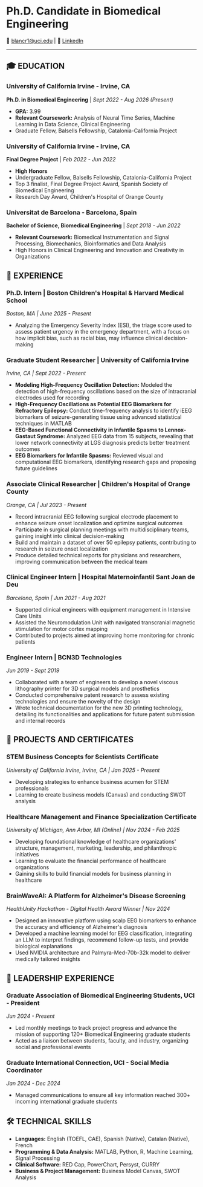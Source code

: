 # Ph.D. Candidate in Biomedical Engineering

📧 blancr1@uci.edu | 🔗 [LinkedIn](https://www.linkedin.com/in/blanca-romero-mila)

---

## 🎓 EDUCATION

### University of California Irvine - Irvine, CA
**Ph.D. in Biomedical Engineering** | *Sept 2022 - Aug 2026 (Present)*
- **GPA:** 3.99
- **Relevant Coursework:** Analysis of Neural Time Series, Machine Learning in Data Science, Clinical Engineering
- Graduate Fellow, Balsells Fellowship, Catalonia-California Project

### University of California Irvine - Irvine, CA
**Final Degree Project** | *Feb 2022 - Jun 2022*
- **High Honors**
- Undergraduate Fellow, Balsells Fellowship, Catalonia-California Project
- Top 3 finalist, Final Degree Project Award, Spanish Society of Biomedical Engineering
- Research Day Award, Children's Hospital of Orange County

### Universitat de Barcelona - Barcelona, Spain
**Bachelor of Science, Biomedical Engineering** | *Sept 2018 - Jun 2022*
- **Relevant Coursework:** Biomedical Instrumentation and Signal Processing, Biomechanics, Bioinformatics and Data Analysis
- High Honors in Clinical Engineering and Innovation and Creativity in Organizations


## 💼 EXPERIENCE

### Ph.D. Intern | Boston Children's Hospital & Harvard Medical School
*Boston, MA | June 2025 - Present*
- Analyzing the Emergency Severity Index (ESI), the triage score used to assess patient urgency in the emergency department, with a focus on how implicit bias, such as racial bias, may influence clinical decision-making

### Graduate Student Researcher | University of California Irvine
*Irvine, CA | Sept 2022 - Present*
- **Modeling High-Frequency Oscillation Detection:** Modeled the detection of high-frequency oscillations based on the size of intracranial electrodes used for recording
- **High-Frequency Oscillations as Potential EEG Biomarkers for Refractory Epilepsy:** Conduct time-frequency analysis to identify iEEG biomarkers of seizure-generating tissue using advanced statistical techniques in MATLAB
- **EEG-Based Functional Connectivity in Infantile Spasms to Lennox-Gastaut Syndrome:** Analyzed EEG data from 15 subjects, revealing that lower network connectivity at LGS diagnosis predicts better treatment outcomes
- **EEG Biomarkers for Infantile Spasms:** Reviewed visual and computational EEG biomarkers, identifying research gaps and proposing future guidelines

### Associate Clinical Researcher | Children's Hospital of Orange County
*Orange, CA | Jul 2023 - Present*
- Record intracranial EEG following surgical electrode placement to enhance seizure onset localization and optimize surgical outcomes
- Participate in surgical planning meetings with multidisciplinary teams, gaining insight into clinical decision-making
- Build and maintain a dataset of over 50 epilepsy patients, contributing to research in seizure onset localization
- Produce detailed technical reports for physicians and researchers, improving communication between the medical team

### Clinical Engineer Intern | Hospital Maternoinfantil Sant Joan de Deu
*Barcelona, Spain | Jun 2021 - Aug 2021*
- Supported clinical engineers with equipment management in Intensive Care Units
- Assisted the Neuromodulation Unit with navigated transcranial magnetic stimulation for motor cortex mapping
- Contributed to projects aimed at improving home monitoring for chronic patients

### Engineer Intern | BCN3D Technologies
*Jun 2019 - Sept 2019*
- Collaborated with a team of engineers to develop a novel viscous lithography printer for 3D surgical models and prosthetics
- Conducted comprehensive patent research to assess existing technologies and ensure the novelty of the design
- Wrote technical documentation for the new 3D printing technology, detailing its functionalities and applications for future patent submission and internal records


## 🚀 PROJECTS AND CERTIFICATES

### STEM Business Concepts for Scientists Certificate
*University of California Irvine, Irvine, CA | Jan 2025 - Present*
- Developing strategies to enhance business acumen for STEM professionals
- Learning to create business models (Canvas) and conducting SWOT analysis

### Healthcare Management and Finance Specialization Certificate
*University of Michigan, Ann Arbor, MI (Online) | Nov 2024 - Feb 2025*
- Developing foundational knowledge of healthcare organizations' structure, management, marketing, leadership, and philanthropic initiatives
- Learning to evaluate the financial performance of healthcare organizations
- Gaining skills to build financial models for business planning in healthcare

### BrainWaveAI: A Platform for Alzheimer's Disease Screening
*HealthUnity Hackathon - Digital Health Award Winner | Nov 2024*
- Designed an innovative platform using scalp EEG biomarkers to enhance the accuracy and efficiency of Alzheimer's diagnosis
- Developed a machine learning model for EEG classification, integrating an LLM to interpret findings, recommend follow-up tests, and provide biological explanations
- Used NVIDIA architecture and Palmyra-Med-70b-32k model to deliver medically tailored insights


## 👥 LEADERSHIP EXPERIENCE

### Graduate Association of Biomedical Engineering Students, UCI - President
*Jun 2024 - Present*
- Led monthly meetings to track project progress and advance the mission of supporting 120+ Biomedical Engineering graduate students
- Acted as a liaison between students, faculty, and industry, organizing social and professional events

### Graduate International Connection, UCI - Social Media Coordinator
*Jan 2024 - Dec 2024*
- Managed communications to ensure all key information reached 300+ incoming international graduate students


## 🛠️ TECHNICAL SKILLS

- **Languages:** English (TOEFL, CAE), Spanish (Native), Catalan (Native), French
- **Programming & Data Analysis:** MATLAB, Python, R, Machine Learning, Signal Processing
- **Clinical Software:** RED Cap, PowerChart, Persyst, CURRY
- **Business & Project Management:** Business Model Canvas, SWOT Analysis
